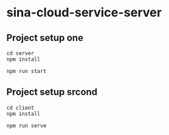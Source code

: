 # sina-cloud-service-server

## Project setup one
```
cd server
npm install

npm run start
```

## Project setup srcond
```
cd client
npm install

npm run serve
```
